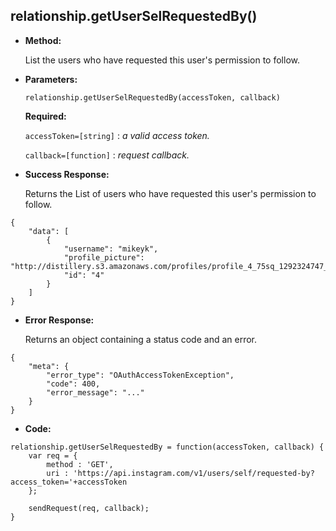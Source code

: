 **relationship.getUserSelRequestedBy()**
----

* **Method:**
  
	List the users who have requested this user's permission to follow.
	
*  **Parameters:**

	```
	relationship.getUserSelRequestedBy(accessToken, callback)
	```

   **Required:**
 
   `accessToken=[string]` : *a valid access token.*
   
   `callback=[function]` : *request callback.*
   

* **Success Response:**
	
    Returns the List of users who have requested this user's permission to follow.
	
```
{
    "data": [
        {
            "username": "mikeyk",
            "profile_picture": "http://distillery.s3.amazonaws.com/profiles/profile_4_75sq_1292324747_debug.jpg",
            "id": "4"
        }
    ]
}
```
 
* **Error Response:**
	
    Returns an object containing a status code and an error.
	
```
{
	"meta": {
		"error_type": "OAuthAccessTokenException",
		"code": 400,
		"error_message": "..."
	}
}
```

* **Code:**

```
relationship.getUserSelRequestedBy = function(accessToken, callback) {
    var req = {
        method : 'GET',
        uri : 'https://api.instagram.com/v1/users/self/requested-by?access_token='+accessToken
    };

    sendRequest(req, callback);
} 
```